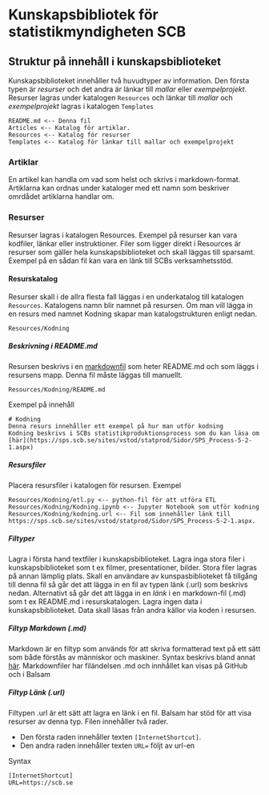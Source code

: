 # Kunskapsbibliotek för statistikmyndigheten SCB

## Struktur på innehåll i kunskapsbiblioteket
Kunskapsbiblioteket innehåller två huvudtyper av information. Den första typen är *resurser* och det andra är länkar till *mallar* eller *exempelprojekt*.
Resurser lagras under katalogen ```Resources``` och länkar till *mallar* och *exempelprojekt* lagras i katalogen ```Templates``` 

    README.md <-- Denna fil
    Articles <-- Katalog för artiklar. 
    Resources <-- Katalog för resurser
    Templates <-- Katalog för länkar till mallar och exempelprojekt

### Artiklar
En artikel kan handla om vad som helst och skrivs i markdown-format. 
Artiklarna kan ordnas under kataloger med ett namn som beskriver omrdådet artiklarna handlar om.

### Resurser
Resurser lagras i katalogen Resources. Exempel på resurser kan vara kodfiler, länkar eller instruktioner. Filer som ligger direkt i Resources är resurser som gäller hela kunskapsbiblioteket och skall läggas till sparsamt. Exempel på en sådan fil kan vara en länk till SCBs verksamhetsstöd.

#### Resurskatalog
Resurser skall i de allra flesta fall läggas i en underkatalog till katalogen ```Resources```. Katalogens namn blir namnet på resursen.
Om man vill lägga in en resurs med namnet Kodning skapar man katalogstrukturen enligt nedan. 

    Resources/Kodning

##### Beskrivning i README.md
Resursen beskrivs i en [markdownfil](https://www.markdownguide.org/basic-syntax/) som heter README.md och som läggs i resursens mapp. Denna fil måste läggas till manuellt.

    Resources/Kodning/README.md

Exempel på innehåll

    # Kodning
    Denna resurs innehåller ett exempel på hur man utför kodning
    Kodning beskrivs i SCBs statistikproduktionsprocess som du kan läsa om [här](https://sps.scb.se/sites/vstod/statprod/Sidor/SPS_Process-5-2-1.aspx)

##### Resursfiler
Placera resursfiler i katalogen för resursen.
Exempel

    Resources/Kodning/etl.py <-- python-fil för att utföra ETL
    Resources/Kodning/Kodning.ipynb <-- Jupyter Notebook som utför kodning
    Resources/Kodning/kodning.url <-- Fil som innehåller länk till https://sps.scb.se/sites/vstod/statprod/Sidor/SPS_Process-5-2-1.aspx.

##### Filtyper
Lagra i första hand textfiler i kunskapsbiblioteket.
Lagra inga stora filer i kunskapsbiblioteket som t ex filmer, presentationer, bilder. Stora filer lagras på annan lämplig plats. Skall en användare av kunspasbiblioteket få tillgång till denna fil så går det att lägga in en fil av typen länk (.url) som beskrivs nedan. Alternativt så går det att lägga in en *länk* i en markdown-fil (.md) som t ex README.md i resurskatalogen. 
Lagra ingen data i kunskapsbiblioteket. Data skall läsas från andra källor via koden i resursen.

##### Filtyp Markdown (.md)
Markdown är en filtyp som används för att skriva formatterad text på ett sätt som både förstås av människor och maskiner. Syntax beskrivs bland annat [här](https://www.markdownguide.org/basic-syntax/). Markdownfiler har filändelsen .md och innhållet kan visas på GitHub och i Balsam

##### Filtyp Länk (.url)
Filtypen .url är ett sätt att lagra en länk i en fil. Balsam har stöd för att visa resurser av denna typ. 
Filen innehåller två rader. 
- Den första raden innehåller texten ```[InternetShortcut]```.
- Den andra raden innehåller texten ```URL=``` följt av url-en

Syntax 

    [InternetShortcut]
    URL=https://scb.se


